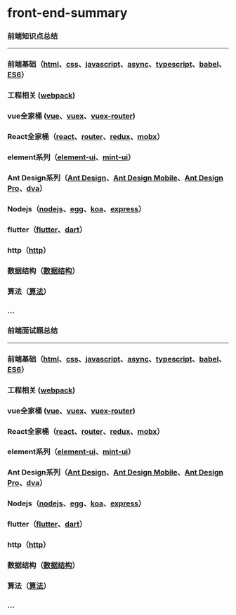 # front-end-summary

### 前端知识点总结


---


### 前端基础（[html](https://github.com/lotosv2010/front-end-summary/blob/master/doc/Summary/html.md)、[css]()、[javascript](https://github.com/lotosv2010/front-end-summary/blob/master/doc/Summary/javascript.md)、[async]()、[typescript]()、[babel]()、[ES6]()）
### 工程相关 ([webpack]())
### vue全家桶 ([vue](https://github.com/lotosv2010/front-end-summary/blob/master/doc/Summary/vue.md)、[vuex]()、[vuex-router]())
### React全家桶（[react]()、[router]()、[redux]()、[mobx]()）
### element系列（[element-ui]()、[mint-ui]()）
### Ant Design系列（[Ant Design]()、[Ant Design Mobile]()、[Ant Design Pro]()、[dva]()）
### Nodejs（[nodejs]()、[egg]()、[koa]()、[express]()）
### flutter（[flutter]()、[dart]()）
### http（[http]()）
### 数据结构（[数据结构]()）
### 算法（[算法]()）
### ...


### 前端面试题总结


---

  
### 前端基础（[html](https://github.com/lotosv2010/front-end-summary/blob/master/doc/InterviewQuestions/html.md)、[css]()、[javascript](https://github.com/lotosv2010/front-end-summary/blob/master/doc/InterviewQuestions/javascript.md)、[async]()、[typescript]()、[babel]()、[ES6]()）
### 工程相关 ([webpack]())
### vue全家桶 ([vue](https://github.com/lotosv2010/front-end-summary/blob/master/doc/InterviewQuestions/vue.md)、[vuex]()、[vuex-router]())
### React全家桶（[react]()、[router]()、[redux]()、[mobx]()）
### element系列（[element-ui]()、[mint-ui]()）
### Ant Design系列（[Ant Design]()、[Ant Design Mobile]()、[Ant Design Pro]()、[dva]()）
### Nodejs（[nodejs]()、[egg]()、[koa]()、[express]()）
### flutter（[flutter]()、[dart]()）
### http（[http]()）
### 数据结构（[数据结构]()）
### 算法（[算法]()）
### ...



